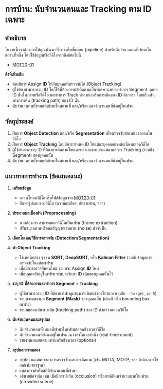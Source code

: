 
# การบ้าน: นับจำนวนคนและ Tracking ตาม ID เฉพาะ

## คำอธิบาย
ในงานนี้ เราต้องการให้คุณพัฒนาวิธีการหรือขั้นตอน (pipeline) สำหรับนับจำนวนคนที่เข้ามาในสถานที่หนึ่ง โดยใช้ข้อมูลหรือวิดีโอจากลิงก์ต่อไปนี้  
- [MOT20-01](https://motchallenge.net/vis/MOT20-01)  

**สิ่งที่เพิ่มเติม**  
- ต้องมีการ Assign **ID** ให้กับบุคคลที่ตรวจจับได้ (Object Tracking)  
- ผู้ใช้ต้องสามารถระบุ ID ใดก็ได้ที่ต้องการเฝ้าติดตามเป็นพิเศษ ระบบจะทำการ Segment บุคคล ID นั้นในภาพหรือวิดีโอ และทำการ Track ตำแหน่งหรือการเดินของ ID ดังกล่าว โดยเก็บเส้นทางการเดิน (tracking path) ของ ID นั้น
- นับจำนวนคนทั้งหมดที่เข้ามาในสถานที่ และ/หรือแสดงจำนวนคนที่ยังอยู่ในเฟรม



## วัตถุประสงค์
1. ฝึกการ **Object Detection** และ/หรือ **Segmentation** เพื่อตรวจจับตำแหน่งของคนในวิดีโอ  
2. ฝึกการ **Object Tracking** โดยมีการกำหนด ID ให้แต่ละบุคคลอย่างต่อเนื่องตลอดวิดีโอ  
3. ผู้ใช้สามารถระบุ ID ที่ต้องการติดตามโดยเฉพาะ และระบบจะแสดงผลการ Tracking (รวมถึง Segment) ของบุคคลนั้น  
4. นับจำนวนคนทั้งหมดที่เข้ามาในสถานที่ และ/หรือแสดงจำนวนคนที่ยังอยู่ในเฟรม

## แนวทางการทำงาน (ข้อเสนอแนะ)
1. **เตรียมข้อมูล**  
   - ดาวน์โหลดวิดีโอหรือไฟล์ข้อมูลจาก [MOT20-01](https://motchallenge.net/vis/MOT20-01)  
   - ศึกษารูปแบบของวิดีโอ (ความละเอียด, อัตราเฟรม, ฯลฯ)

2. **ประมวลผลเบื้องต้น (Preprocessing)**  
   - หากต้องการ สามารถแยกวิดีโอเป็นเฟรม (frame extraction)  
   - ปรับขนาดภาพหรือลดสัญญาณรบกวน (noise) ถ้าจำเป็น

3. **เลือกโมเดล/วิธีการตรวจจับ (Detection/Segmentation)**  

4. **ทำ Object Tracking**  
   - ใช้เทคนิคต่าง ๆ เช่น **SORT**, **DeepSORT**, หรือ **Kalman Filter** ร่วมกับข้อมูลการตรวจจับในแต่ละเฟรม  
   - เมื่อมีการตรวจจับคนใหม่ ระบบจะ Assign **ID** ใหม่  
   - เมื่อบุคคลยังอยู่ในเฟรม ระบบจะรักษา ID เดิมของบุคคลนั้นไว้

5. **ระบุ ID ที่ต้องการและทำการ Segment + Tracking**  
   - ผู้ใช้สามารถระบุ ID ที่ต้องการเฝ้าดูผ่านพารามิเตอร์ของโปรแกรม (เช่น `--target_id 5`)  
   - ระบบจะแสดงผล **Segment (Mask)** ของบุคคลนั้น (ผ่านสี หรือ bounding box เฉพาะ)  
   - ระบบแสดงเส้นทางเดิน (tracking path) ของ ID ดังกล่าวตลอดวิดีโอ

6. **นับจำนวนคนและสรุปผล**  
   - นับจำนวนคนทั้งหมดที่เข้ามาในเฟรมตลอดช่วงเวลาวิดีโอ  
   - นับจำนวนคนที่ยังคงอยู่ในเฟรม ณ เวลาใดเวลาหนึ่ง (real-time count)  
   - รายงานผลแยกตามเฟรมหรือช่วงเวลา (optional)

7. **สรุปผลการทดลอง**  
   - สรุปความแม่นยำของการตรวจจับและการติดตาม (เช่น MOTA, MOTP, ฯลฯ ถ้าต้องการใช้เกณฑ์มาตรฐาน)  
   - แสดงกราฟหรือสถิติจำนวนคนที่เข้ามา  
   - อธิบายข้อจำกัด เช่น เมื่อมีการบังกัน (occlusion) หรือกรณีมีคนจำนวนมากในเฟรม (crowded scene)


